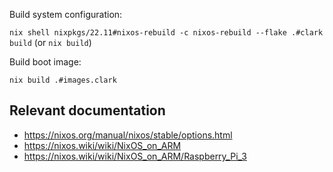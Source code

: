 Build system configuration:

`nix shell nixpkgs/22.11#nixos-rebuild -c nixos-rebuild --flake .#clark build` (or `nix build`)

Build boot image:

`nix build .#images.clark`

## Relevant documentation
- https://nixos.org/manual/nixos/stable/options.html
- https://nixos.wiki/wiki/NixOS_on_ARM
- https://nixos.wiki/wiki/NixOS_on_ARM/Raspberry_Pi_3
